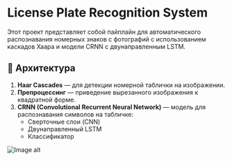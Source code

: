 # License Plate Recognition System

Этот проект представляет собой пайплайн для автоматического распознавания номерных знаков с фотографий с использованием каскадов Хаара и модели CRNN с двунаправленным LSTM.

## 🧠 Архитектура

1. **Haar Cascades** — для детекции номерной таблички на изображении.
2. **Препроцессинг** — приведение вырезанного изображения к квадратной форме.
3. **CRNN (Convolutional Recurrent Neural Network)** — модель для распознавания символов на табличке:
   - Сверточные слои (CNN)
   - Двунаправленный LSTM
   - Классификатор

![Image alt](https://github.com/Thread554/CarPlatesRecognition/image.png)
